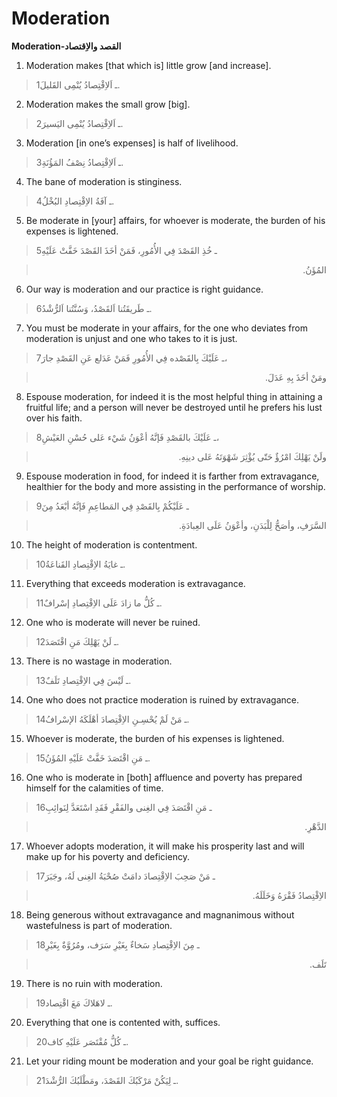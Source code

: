Moderation
==========

**Moderation-القصد والاِقتصاد**

1. Moderation makes [that which is] little grow [and increase].

> 1ـ اَلاِقْتِصادُ يُنْمِى القَليلَ.

2. Moderation makes the small grow [big].

> 2ـ اَلاِقْتِصادُ يُنْمِى اليَسيرَ.

3. Moderation [in one’s expenses] is half of livelihood.

> 3ـ اَلاِقْتِصادُ نِصْفُ المَؤُنَةِ.

4. The bane of moderation is stinginess.

> 4ـ آفَةُ الاِقْتِصادِ البُخْلُ.

5. Be moderate in [your] affairs, for whoever is moderate, the burden of
his expenses is lightened.

> 5ـ خُذِ القَصْدَ فِي الأُمُورِ، فَمَنْ أخَذَ القَصْدَ خَفَّتْ عَلَيْهِ
<blockquote dir="rtl">
  <p>
المُؤَنُ.
  </p>
</blockquote>

6. Our way is moderation and our practice is right guidance.

> 6ـ طَريقَتُنا اَلقَصْدُ، وَسُنَّتُنا اَلرُّشْدُ.

7. You must be moderate in your affairs, for the one who deviates from
moderation is unjust and one who takes to it is just.

> 7ـ عَلَيْكَ بِالقَصْده فِي الأُمُورِ فَمَنْ عَدَلع عَنِ القَصْدِ جارَ،
<blockquote dir="rtl">
  <p>
ومَنْ أخَذَ بِهِ عَدَلَ.
  </p>
</blockquote>

8. Espouse moderation, for indeed it is the most helpful thing in
attaining a fruitful life; and a person will never be destroyed until he
prefers his lust over his faith.

> 8ـ عَلَيْكَ بالقَصْدِ فَإنَّهُ أعْوَنُ شَيْء عَلى حُسْنِ العَيْشِ،
<blockquote dir="rtl">
  <p>
ولَنْ يَهْلِكَ امْرُؤٌ حَتّى يُؤْثِرَ شَهْوَتَهُ عَلى دينِهِ.
  </p>
</blockquote>

9. Espouse moderation in food, for indeed it is farther from
extravagance, healthier for the body and more assisting in the
performance of worship.

> 9ـ عَلَيْكُمْ بِالقَصْدِ فِي المَطاعِمِ فَإنَّهُ أبْعَدُ مِنَ
<blockquote dir="rtl">
  <p>
السَّرَفِ، وأصَحُّ لِلْبَدَنِ، وأعْوَنُ عَلَى العِبادَةِ.
  </p>
</blockquote>

10. The height of moderation is contentment.

> 10ـ غايَةُ الاِقْتِصادِ القَناعَةُ.

11. Everything that exceeds moderation is extravagance.

> 11ـ كُلُّ ما زادَ عَلَى الاِقْتِصادِ إسْرافٌ.

12. One who is moderate will never be ruined.

> 12ـ لَنْ يَهْلِكَ مَنِ اقْتَصَدَ.

13. There is no wastage in moderation.

> 13ـ لَيْسَ فِي الاِقْتِصادِ تَلَفٌ.

14. One who does not practice moderation is ruined by extravagance.

> 14ـ مَنْ لَمْ يُحْسِـنِ الاِقْتِصادَ أهْلَكَهُ الإسْرافُ.

15. Whoever is moderate, the burden of his expenses is lightened.

> 15ـ مَنِ اقْتَصَدَ خَفَّتْ عَلَيْهِ المُؤَنُ.

16. One who is moderate in [both] affluence and poverty has prepared
himself for the calamities of time.

> 16ـ مَنِ اقْتَصَدَ فِي الغِنى والفَقْرِ فَقَدِ اسْتَعَدَّ لِنَوائِبِ
<blockquote dir="rtl">
  <p>
الدَّهْرِ.
  </p>
</blockquote>

17. Whoever adopts moderation, it will make his prosperity last and will
make up for his poverty and deficiency.

> 17ـ مَنْ صَحِبَ الاِقْتِصادَ دامَتْ صُحْبَةُ الغِنى لَهُ، وجَبَرَ
<blockquote dir="rtl">
  <p>
الاِقْتِصادُ فَقْرَهُ وَخَلَلَهُ.
  </p>
</blockquote>

18. Being generous without extravagance and magnanimous without
wastefulness is part of moderation.

> 18ـ مِنَ الاِقْتِصادِ سَخاءٌ بِغَيْرِ سَرَف، ومُرُوَّةٌ بِغَيْرِ
<blockquote dir="rtl">
  <p>
تَلَف.
  </p>
</blockquote>

19. There is no ruin with moderation.

> 19ـ لاهَلاكَ مَعَ اقْتِصاد.

20. Everything that one is contented with, suffices.

> 20ـ كُلُّ مُقْتَصَر عَلَيْهِ كاف.

21. Let your riding mount be moderation and your goal be right guidance.

> 21ـ لِيَكُنْ مَرْكَبُكَ القَصْدَ، ومَطْلَبُكَ الرُّشْدَ.


